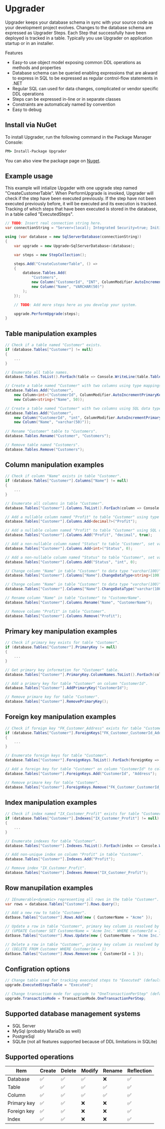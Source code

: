 # Upgrader
Upgrader keeps your database schema in sync with your source code as your development project evolves. Changes to the database schema are expressed as Upgrader Steps. Each Step that successfully have been deployed is tracked in a table. Typically you use Upgrader on application startup or in an installer.

Features
- Easy-to use object model exposing common DDL operations as methods and properties
- Database schema can be queried enabling expressions that are akward to express in SQL to be expressed as regular control-flow statements in .NET
- Regular SQL can used for data changes, complicated or vendor specific DDL operations
- Steps can be expressed in-line or in separate classes
- Constraints are automaticaly named by convention
- Easy to debug

## Install via NuGet
To install Upgrader, run the following command in the Package Manager Console:

```cmd
PM> Install-Package Upgrader
```

You can also view the package page on [Nuget](https://www.nuget.org/packages/Upgrader/).

## Example usage
This example will intialize Upgader with one upgrade step named "CreateCustomerTable". When PerformUpgrade is invoked, Upgrader will check if the step have been executed previously. If the step have not been executed previously before, it will be executed and its execution is tracked. Tracking of which steps that have been executed is stored in the database, in a table called "ExecutedSteps". 

```c#
// TODO: Insert real connection string here.
var connectionString = "Server=(local); Integrated Security=true; Initial Catalog=Acme";

using (var database = new SqlServerDatabase(connectionString))
{
	var upgrade = new Upgrade<SqlServerDatabase>(database);

	var steps = new StepCollection();

	steps.Add("CreateCustomerTable", () =>
	{
		database.Tables.Add(
			"Customers", 
			new Column("CustomerId", "INT", ColumnModifier.AutoIncrementPrimaryKey),
			new Column("Name", "VARCHAR(50)")
		);
	});

	// TODO: Add more steps here as you develop your system.

	upgrade.PerformUpgrade(steps);
}
```

## Table manipulation examples

```c#
// Check if a table named "Customer" exists.
if (database.Tables["Customer"] != null)
{
	...
}

// Enumerate all table names.
database.Tables.ToList().ForEach(table => Console.WriteLine(table.TableName));

// Create a table named "Customer" with two columns using type mappings.
database.Tables.Add("Customer",
	new Column<int>("CustomerId", ColumnModifier.AutoIncrementPrimaryKey),
	new Column<string>("Name", 50));

// Create a table named "Customer" with two columns using SQL data types.
database.Tables.Add("Customer",
	new Column("CustomerId", "int", ColumnModifier.AutoIncrementPrimaryKey),
	new Column("Name", "varchar(50)"));
	
// Rename "Customer" table to "Customers".
database.Tables.Rename("Customer", "Customers");

// Remove table named "Customers".
database.Tables.Remove("Customers");
```

## Column manipulation examples
```c#
// Check if column "Name" exists in table "Customer".
if (database.Tables["Customer"].Columns["Name"] != null)
{
	...
}

// Enumerate all columns in table "Customer".
database.Tables["Customer"].Columns.ToList().ForEach(column => Console.WriteLine(column.ColumnName));

// Add a nullable column named "Profit" to table "Customer" using type mappings.
database.Tables["Customer"].Columns.Add<decimal?>("Profit");

// Add a nullable column named "Profit" to table "Customer" using SQL data types.
database.Tables["Customer"].Columns.Add("Profit", "decimal", true);

// Add a non-nullable column named "Status" to table "Customer", set value "0" in all existing rows using type mappings.
database.Tables["Customer"].Columns.Add<int>("Status", 0);

// Add a non-nullable column named "Status" to table "Customer", set value "0" in all existing rows using SQL data types.
database.Tables["Customer"].Columns.Add("Status", "int", 0);

// Change column "Name" in table "Customer" to data type "varchar(100)" using type mappings.
database.Tables["Customer"].Columns["Name"].ChangeDataType<string>(100);

// Change column "Name" in table "Customer" to data type "varchar(100)" using SQL data types.
database.Tables["Customer"].Columns["Name"].ChangeDataType("varchar(100)");

// Rename column "Name" in table "Customer" to "CustomerName".
database.Tables["Customer"].Columns.Rename("Name", "CustomerName");

// Remove column "Profit" in table "Customer".
database.Tables["Customer"].Columns.Remove("Profit");
```

## Primary key manipulation examples
```c#
// Check if primary key exists for table "Customer".
if (database.Tables["Customer"].PrimaryKey != null)
{
	...
}

// Get primary key information for "Customer" table.
database.Tables["Customer"].PrimaryKey.ColumnNames.ToList().ForEach(columnName => Console.WriteLine(columnName));

// Add a primary key for table "Customer" on column "CustomerId".
database.Tables["Customer"].AddPrimaryKey("CustomerId");

// Remove primare key for table "Customer".
database.Tables["Customer"].RemovePrimaryKey();
```

## Foreign key manipulation examples
```c#
// Check if foreign key "FK_Customer_Address" exists for table "Customer".
if (database.Tables["Customer"].ForeignKeys["FK_Customer_CustomerId_Address"] != null)
{
	...
}

// Enumerate foreign keys for table "Customer".
database.Tables["Customer"].ForeignKeys.ToList().ForEach(foreignKey => Console.WriteLine(foreignKey.ForeignTable));

// Add a foreign key for table "Customer" on column "CustomerId" to column "CustomerId" in foreign table "Address".
database.Tables["Customer"].ForeignKeys.Add("CustomerId", "Address");

// Remove primare key for table "Customer".
database.Tables["Customer"].ForeignKeys.Remove("FK_Customer_CustomerId_Address");
```

## Index manipulation examples
```c#
// Check if index named "IX_Customer_Profit" exists for table "Customer".
if (database.Tables["Customer"].Indexes["IX_Customer_Profit"] != null)
{
	...
}

// Enumerate indexes for table "Customer".
database.Tables["Customer"].Indexes.ToList().ForEach(index => Console.WriteLine(index.IndexName));

// Add non-unique index on column "Profit" in table "Customer".
database.Tables["Customer"].Indexes.Add("Profit");

// Remove index "IX_Customer_Profit".
database.Tables["Customer"].Indexes.Remove("IX_Customer_Profit");
```

## Row manupilation examples
```c#
// IEnumerable<dynamic> representing all rows in the table "Customer".
var rows = database.Tables["Customer"].Rows.Query();

// Add a new row to table "Customer".
datbase.Tables["Customer"].Rows.Add(new { CustomerName = "Acme" });

// Update a row in table "Customer", primary key column is resolved by querying the database schema. 
// (UPDATE Customer SET CustomerName = 'Acme Inc.' WHERE CustomerId = 1)
datbase.Tables["Customer"].Rows.Update(new { CustomerName = "Acme Inc.", CustomerId = 1 });

// Delete a row in table "Customer", primary key column is resolved by querying the database schema. 
// (DELETE FROM Customer WHERE CustomerId = 1)
datbase.Tables["Customer"].Rows.Remove(new { CustomerId = 1 });
```

## Configration options
```c#
// Change table used for tracking executed steps to "Executed" (default is "ExecutedSteps").
upgrade.ExecutedStepsTable = "Executed";

// Change transaction mode for upgrade to "OneTransactionPerStep" (default is "None.")
upgrade.TransactionMode = TransactionMode.OneTransactionPerStep;
```

## Supported database management systems
- SQL Server
- MySql (probably MariaDb as well)
- PostgreSql
- SQLite (not all features supported because of DDL limitations in SQLite)

## Supported operations
Item | Create | Delete | Modify | Rename | Reflection
---- | ------ | ------ | ------ | ------ | ----------
Database | :white_check_mark: | :white_check_mark: | :white_check_mark: | :x: | :white_check_mark:
Table | :white_check_mark: | :white_check_mark: | :white_check_mark: | :white_check_mark: | :white_check_mark:
Column | :white_check_mark: | :white_check_mark: | :white_check_mark: | :white_check_mark: | :white_check_mark:
Primary key | :white_check_mark: | :white_check_mark: | :x: | :x: | :white_check_mark:
Foreign key | :white_check_mark: | :white_check_mark: | :x: | :x: | :white_check_mark:
Index | :white_check_mark: | :white_check_mark: | :x: | :x: | :white_check_mark:
